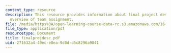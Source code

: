 ```yaml
---
content_type: resource
description: This resource provides information about final project description and
  overview of team assignment.
file: /media/https%3A/open-learning-course-data-rc.s3.amazonaws.com/16-852j-integrating-the-lean-enterprise-fall-2005/271632a440ece8ea9d0dd5c8296a9841_finalprojdesc.pdf
file_type: application/pdf
resourcetype: Document
title: finalprojdesc.pdf
uid: 271632a4-40ec-e8ea-9d0d-d5c8296a9841
---
```

